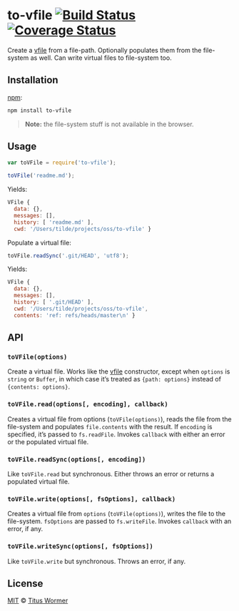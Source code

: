 # to-vfile [![Build Status][travis-badge]][travis] [![Coverage Status][codecov-badge]][codecov]

Create a [vfile][] from a file-path.  Optionally populates them from
the file-system as well.  Can write virtual files to file-system too.

## Installation

[npm][npm-install]:

```bash
npm install to-vfile
```

> **Note:** the file-system stuff is not available in the browser.

## Usage

```js
var toVFile = require('to-vfile');

toVFile('readme.md');
```

Yields:

```js
VFile {
  data: {},
  messages: [],
  history: [ 'readme.md' ],
  cwd: '/Users/tilde/projects/oss/to-vfile' }
```

Populate a virtual file:

```js
toVFile.readSync('.git/HEAD', 'utf8');
```

Yields:

```js
VFile {
  data: {},
  messages: [],
  history: [ '.git/HEAD' ],
  cwd: '/Users/tilde/projects/oss/to-vfile',
  contents: 'ref: refs/heads/master\n' }
```

## API

### `toVFile(options)`

Create a virtual file.  Works like the [vfile][] constructor,
except when `options` is `string` or `Buffer`, in which case
it’s treated as `{path: options}` instead of `{contents: options}`.

### `toVFile.read(options[, encoding], callback)`

Creates a virtual file from options (`toVFile(options)`), reads the
file from the file-system and populates `file.contents` with the result.
If `encoding` is specified, it’s passed to `fs.readFile`.
Invokes `callback` with either an error or the populated virtual file.

### `toVFile.readSync(options[, encoding])`

Like `toVFile.read` but synchronous.  Either throws an error or
returns a populated virtual file.

### `toVFile.write(options[, fsOptions], callback)`

Creates a virtual file from `options` (`toVFile(options)`), writes the
file to the file-system.  `fsOptions` are passed to `fs.writeFile`.
Invokes `callback` with an error, if any.

### `toVFile.writeSync(options[, fsOptions])`

Like `toVFile.write` but synchronous.  Throws an error, if any.

## License

[MIT][license] © [Titus Wormer][author]

<!-- Definitions -->

[travis-badge]: https://img.shields.io/travis/vfile/to-vfile.svg

[travis]: https://travis-ci.org/vfile/to-vfile

[codecov-badge]: https://img.shields.io/codecov/c/github/vfile/to-vfile.svg

[codecov]: https://codecov.io/github/vfile/to-vfile

[npm-install]: https://docs.npmjs.com/cli/install

[license]: LICENSE

[author]: http://wooorm.com

[vfile]: https://github.com/vfile/vfile
